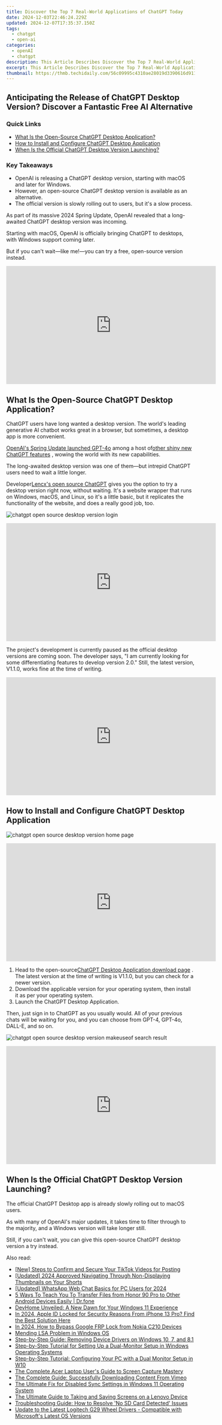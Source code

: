 ```yaml
---
title: Discover the Top 7 Real-World Applications of ChatGPT Today
date: 2024-12-03T22:46:24.229Z
updated: 2024-12-07T17:35:37.150Z
tags:
  - chatgpt
  - open-ai
categories:
  - openAI
  - chatgpt
description: This Article Describes Discover the Top 7 Real-World Applications of ChatGPT Today
excerpt: This Article Describes Discover the Top 7 Real-World Applications of ChatGPT Today
thumbnail: https://thmb.techidaily.com/56c09995c4310ae28019d3390616d9116d70341b815aee65c7667ed39de0e4c8.jpg
---
```


## Anticipating the Release of ChatGPT Desktop Version? Discover a Fantastic Free AI Alternative

### Quick Links

* [What Is the Open-Source ChatGPT Desktop Application?](https://www.makeuseof.com/cant-wait-for-the-chatgpt-desktop-app-try-this-open-source-alternative-instead/#what-is-the-open-source-chatgpt-desktop-application)
* [How to Install and Configure ChatGPT Desktop Application](https://www.makeuseof.com/cant-wait-for-the-chatgpt-desktop-app-try-this-open-source-alternative-instead/#how-to-install-and-configure-chatgpt-desktop-application)
* [When Is the Official ChatGPT Desktop Version Launching?](https://www.makeuseof.com/cant-wait-for-the-chatgpt-desktop-app-try-this-open-source-alternative-instead/#when-is-the-official-chatgpt-desktop-version-launching)

### Key Takeaways

* OpenAI is releasing a ChatGPT desktop version, starting with macOS and later for Windows.
* However, an open-source ChatGPT desktop version is available as an alternative.
* The official version is slowly rolling out to users, but it's a slow process.

 As part of its massive 2024 Spring Update, OpenAI revealed that a long-awaited ChatGPT desktop version was incoming.

 Starting with macOS, OpenAI is officially bringing ChatGPT to desktops, with Windows support coming later.

 But if you can't wait—like me!—you can try a free, open-source version instead.

<!-- affiliate ads begin -->
<iframe width="560" height="315" src="https://www.youtube.com/embed/9hsPbiic0O8?si=58mZ2Cu6wicQfsUP" title="YouTube video player" frameborder="0" allow="accelerometer; autoplay; clipboard-write; encrypted-media; gyroscope; picture-in-picture; web-share" referrerpolicy="strict-origin-when-cross-origin" allowfullscreen></iframe>
<!-- affiliate ads end -->

## What Is the Open-Source ChatGPT Desktop Application?

 ChatGPT users have long wanted a desktop version. The world's leading generative AI chatbot works great in a browser, but sometimes, a desktop app is more convenient.

[OpenAI's Spring Update launched GPT-4o](https://www.makeuseof.com/how-gpt-4o-works-is-it-free/) among a host of[other shiny new ChatGPT features](https://www.makeuseof.com/chatgpt-new-features-spring-update/) , wowing the world with its new capabilities.

 The long-awaited desktop version was one of them—but intrepid ChatGPT users need to wait a little longer.

 Developer[Lencx's open source ChatGPT](https://github.com/lencx/ChatGPT) gives you the option to try a desktop version right now, without waiting. It's a website wrapper that runs on Windows, macOS, and Linux, so it's a little basic, but it replicates the functionality of the website, and does a really good job, too.

![chatgpt open source desktop version login](https://static1.makeuseofimages.com/wordpress/wp-content/uploads/2024/05/chatgpt-open-source-desktop-version-login.jpg)

<!-- affiliate ads begin -->
<iframe width="560" height="315" src="https://www.youtube.com/embed/oP8grXxuy2o?si=uIRNhTYbecTcaC7J" title="YouTube video player" frameborder="0" allow="accelerometer; autoplay; clipboard-write; encrypted-media; gyroscope; picture-in-picture; web-share" referrerpolicy="strict-origin-when-cross-origin" allowfullscreen></iframe>
<!-- affiliate ads end -->

 The project's development is currently paused as the official desktop versions are coming soon. The developer says, "I am currently looking for some differentiating features to develop version 2.0." Still, the latest version, V1.1.0, works fine at the time of writing.

<!-- affiliate ads begin -->
<iframe width="560" height="315" src="https://www.youtube.com/embed/XA_wP7rS9ww?si=LarMG3sEHAhSoL6q" title="YouTube video player" frameborder="0" allow="accelerometer; autoplay; clipboard-write; encrypted-media; gyroscope; picture-in-picture; web-share" referrerpolicy="strict-origin-when-cross-origin" allowfullscreen></iframe>
<!-- affiliate ads end -->

## How to Install and Configure ChatGPT Desktop Application

![chatgpt open source desktop version home page](https://static1.makeuseofimages.com/wordpress/wp-content/uploads/2024/05/chatgpt-open-source-desktop-version-home-page.jpg)

<!-- affiliate ads begin -->
<iframe width="560" height="315" src="https://www.youtube.com/embed/mHFtYJppXFk?si=ylFaAT4nXqCmlV8F" title="YouTube video player" frameborder="0" allow="accelerometer; autoplay; clipboard-write; encrypted-media; gyroscope; picture-in-picture; web-share" referrerpolicy="strict-origin-when-cross-origin" allowfullscreen></iframe>
<!-- affiliate ads end -->

1. Head to the open-source[ChatGPT Desktop Application download page](https://github.com/lencx/ChatGPT/releases/tag/v1.1.0) . The latest version at the time of writing is V1.1.0, but you can check for a newer version.
2. Download the applicable version for your operating system, then install it as per your operating system.
3. Launch the ChatGPT Desktop Application.

 Then, just sign in to ChatGPT as you usually would. All of your previous chats will be waiting for you, and you can choose from GPT-4, GPT-4o, DALL-E, and so on.

![chatgpt open source desktop version makeuseof search result](https://static1.makeuseofimages.com/wordpress/wp-content/uploads/2024/05/chatgpt-open-source-desktop-version-makeuseof-search-result.jpg)

<!-- affiliate ads begin -->
<iframe width="560" height="315" src="https://www.youtube.com/embed/GU08CQVsZz0?si=V-SvPfzRsQysMS0e" title="YouTube video player" frameborder="0" allow="accelerometer; autoplay; clipboard-write; encrypted-media; gyroscope; picture-in-picture; web-share" referrerpolicy="strict-origin-when-cross-origin" allowfullscreen></iframe>
<!-- affiliate ads end -->

## When Is the Official ChatGPT Desktop Version Launching?

 The official ChatGPT Desktop app is already slowly rolling out to macOS users.

 As with many of OpenAI's major updates, it takes time to filter through to the majority, and a Windows version will take longer still.

 Still, if you can't wait, you can give this open-source ChatGPT desktop version a try instead.

<ins class="adsbygoogle"
     style="display:block"
     data-ad-format="autorelaxed"
     data-ad-client="ca-pub-7571918770474297"
     data-ad-slot="1223367746"></ins>

<ins class="adsbygoogle"
     style="display:block"
     data-ad-client="ca-pub-7571918770474297"
     data-ad-slot="8358498916"
     data-ad-format="auto"
     data-full-width-responsive="true"></ins>

<span class="atpl-alsoreadstyle">Also read:</span>
<div><ul>
<li><a href="https://tiktok-clips.techidaily.com/new-steps-to-confirm-and-secure-your-tiktok-videos-for-posting/"><u>[New] Steps to Confirm and Secure Your TikTok Videos for Posting</u></a></li>
<li><a href="https://youtube-sure.techidaily.com/ed-2024-approved-navigating-through-non-displaying-thumbnails-on-your-shorts/"><u>[Updated] 2024 Approved Navigating Through Non-Displaying Thumbnails on Your Shorts</u></a></li>
<li><a href="https://remote-screen-capture.techidaily.com/updated-whatsapp-web-chat-basics-for-pc-users-for-2024/"><u>[Updated] WhatsApp Web Chat Basics for PC Users for 2024</u></a></li>
<li><a href="https://blog-min.techidaily.com/5-ways-to-teach-you-to-transfer-files-from-honor-90-pro-to-other-android-devices-easily-drfone-by-drfone-transfer-from-android-transfer-from-android/"><u>5 Ways To Teach You To Transfer Files from Honor 90 Pro to Other Android Devices Easily | Dr.fone</u></a></li>
<li><a href="https://win11-tips.techidaily.com/devhome-unveiled-a-new-dawn-for-your-windows-11-experience/"><u>DevHome Unveiled: A New Dawn for Your Windows 11 Experience</u></a></li>
<li><a href="https://apple-account.techidaily.com/in-2024-apple-id-locked-for-security-reasons-from-iphone-13-pro-find-the-best-solution-here-by-drfone-ios/"><u>In 2024, Apple ID Locked for Security Reasons From iPhone 13 Pro? Find the Best Solution Here</u></a></li>
<li><a href="https://android-frp.techidaily.com/in-2024-how-to-bypass-google-frp-lock-from-nokia-c210-devices-by-drfone-android/"><u>In 2024, How to Bypass Google FRP Lock from Nokia C210 Devices</u></a></li>
<li><a href="https://win11-tips.techidaily.com/mending-lsa-problem-in-windows-os/"><u>Mending LSA Problem in Windows OS</u></a></li>
<li><a href="https://tech-haven.techidaily.com/step-by-step-guide-removing-device-drivers-on-windows-10-7-and-81/"><u>Step-by-Step Guide: Removing Device Drivers on Windows 10, 7, and 8.1</u></a></li>
<li><a href="https://tech-haven.techidaily.com/step-by-step-tutorial-for-setting-up-a-dual-monitor-setup-in-windows-operating-systems/"><u>Step-by-Step Tutorial for Setting Up a Dual-Monitor Setup in Windows Operating Systems</u></a></li>
<li><a href="https://tech-haven.techidaily.com/step-by-step-tutorial-configuring-your-pc-with-a-dual-monitor-setup-in-w10/"><u>Step-by-Step Tutorial: Configuring Your PC with a Dual Monitor Setup in W10</u></a></li>
<li><a href="https://tech-haven.techidaily.com/the-complete-acer-laptop-users-guide-to-screen-capture-mastery/"><u>The Complete Acer Laptop User's Guide to Screen Capture Mastery</u></a></li>
<li><a href="https://tech-haven.techidaily.com/the-complete-guide-successfully-downloading-content-from-vimeo/"><u>The Complete Guide: Successfully Downloading Content From Vimeo</u></a></li>
<li><a href="https://tech-haven.techidaily.com/the-ultimate-fix-for-disabled-sync-settings-in-windows-11-operating-system/"><u>The Ultimate Fix for Disabled Sync Settings in Windows 11 Operating System</u></a></li>
<li><a href="https://tech-haven.techidaily.com/the-ultimate-guide-to-taking-and-saving-screens-on-a-lenovo-device/"><u>The Ultimate Guide to Taking and Saving Screens on a Lenovo Device</u></a></li>
<li><a href="https://tech-haven.techidaily.com/troubleshooting-guide-how-to-resolve-no-sd-card-detected-issues/"><u>Troubleshooting Guide: How to Resolve 'No SD Card Detected' Issues</u></a></li>
<li><a href="https://driver-download.techidaily.com/update-to-the-latest-logitech-g29-wheel-drivers-compatible-with-microsofts-latest-os-versions/"><u>Update to the Latest Logitech G29 Wheel Drivers - Compatible with Microsoft's Latest OS Versions</u></a></li>
</ul></div>

